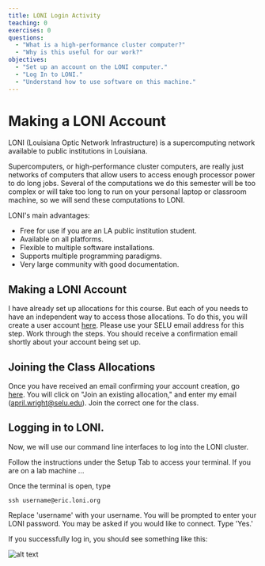 ```yaml
---
title: LONI Login Activity
teaching: 0
exercises: 0
questions:
  - "What is a high-performance cluster computer?"
  - "Why is this useful for our work?"
objectives:
  - "Set up an account on the LONI computer."
  - "Log In to LONI."
  - "Understand how to use software on this machine."
---
```


# Making a LONI Account

LONI (Louisiana Optic Network Infrastructure) is a supercomputing network available to public institutions in Louisiana. 

Supercomputers, or high-performance cluster computers, are really just networks of computers that allow users to access enough processor power to do long jobs. Several of the computations we do this semester will be too complex or will take too long to run on your personal laptop or classroom machine, so we will send these computations to LONI.

LONI's main advantages:

* Free for use if you are an LA public institution student.
* Available on all platforms.
* Flexible to multiple software installations.
* Supports multiple programming paradigms.
* Very large community with good documentation.

## Making a LONI Account

I have already set up allocations for this course. But each of you needs to have an independent way to access those allocations. To do this, you will create a user account [here](https://allocations.loni.org/login_request.php). Please use your SELU email address for this step. Work through the steps. You should receive a confirmation email shortly about your account being set up. 

## Joining the Class Allocations

Once you have received an email confirming your account creation, go [here](https://allocations.loni.org/allocations.php?only_mach=Dell_Cluster). You will click on "Join an existing allocation," and enter my email (april.wright@selu.edu). Join the correct one for the class.

## Logging in to LONI.

Now, we will use our command line interfaces to log into the LONI cluster.

Follow the instructions under the Setup Tab to access your terminal. If you are on a lab machine ... 

Once the terminal is open, type 

```
ssh username@eric.loni.org
```

Replace 'username' with your username. You will be prompted to enter your LONI password. You may be asked if you would like to connect. Type 'Yes.'

If you successfully log in, you should see something like this:

![alt text](https://github.com/Paleantology/SELUGandT/blob/master/assets/img/LONI.gif "LONI Logo")
